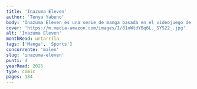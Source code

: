 ```yaml
---
title: 'Inazuma Eleven'
author: 'Tenya Yabuno'
body: 'Inazuma Eleven es una serie de manga basada en el videojuego de fútbol del mismo nombre. La serie sigue a un equipo de fútbol de la escuela secundaria, el Raimon Junior High, y su lucha por convertirse en el mejor equipo de fútbol de Japón.'
cover: 'https://m.media-amazon.com/images/I/81nWtdYBq6L._SY522_.jpg'
alt: 'Inazuma Eleven'
monthRead: urtarrila
tags: ['Manga', 'Sports']
concorrente: 'malen'
slug: 'inazuma-eleven'
punti: 4
yearRead: 2025
type: comic
pages: 184
---
```

